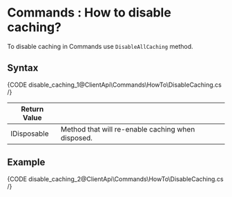 # Commands : How to disable caching?

To disable caching in Commands use `DisableAllCaching` method.

## Syntax

{CODE disable_caching_1@ClientApi\Commands\HowTo\DisableCaching.cs /}

| Return Value | |
| ------------- | ----- |
| IDisposable | Method that will re-enable caching when disposed. |

## Example

{CODE disable_caching_2@ClientApi\Commands\HowTo\DisableCaching.cs /}